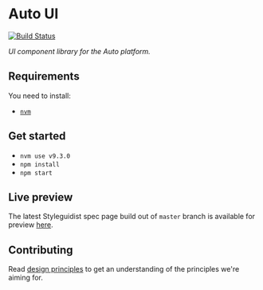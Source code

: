 # Auto UI

[![Build Status](https://secure.travis-ci.org/x-team/auto-ui.png)](http://travis-ci.org/x-team/auto-ui)

_UI component library for the Auto platform._

## Requirements

You need to install:

- [`nvm`](https://github.com/creationix/nvm)

## Get started

- `nvm use v9.3.0`
- `npm install`
- `npm start`

## Live preview

The latest Styleguidist spec page build out of `master` branch is available for preview [here](https://x-team.github.io/auto-ui/).

## Contributing

Read [design principles](./design-principles.md) to get an understanding of the principles we're aiming for.
